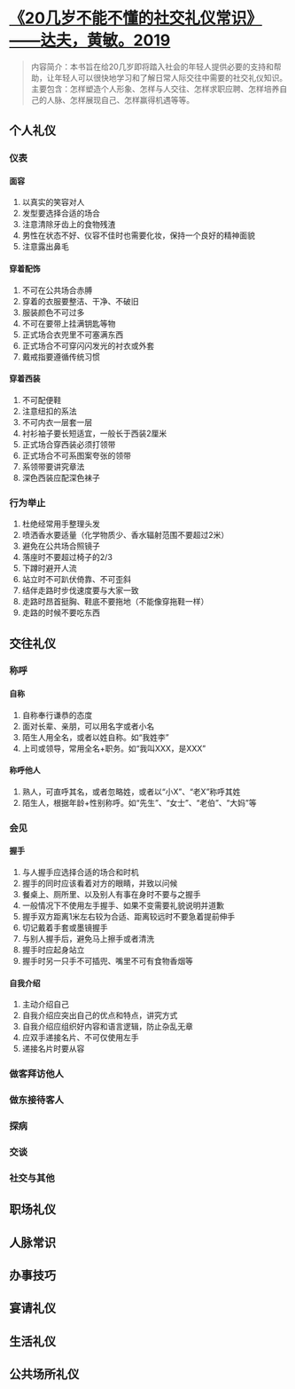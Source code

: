 # [《20几岁不能不懂的社交礼仪常识》——达夫，黄敏。2019](https://github.com/xushulin/blog-S.L.Xu/issues/3)

> 内容简介：本书旨在给20几岁即将踏入社会的年轻人提供必要的支持和帮助，让年轻人可以很快地学习和了解日常人际交往中需要的社交礼仪知识。主要包含：怎样塑造个人形象、怎样与人交往、怎样求职应聘、怎样培养自己的人脉、怎样展现自己、怎样赢得机遇等等。

## 个人礼仪

### 仪表

#### 面容
1. 以真实的笑容对人
2. 发型要选择合适的场合
3. 注意清除牙齿上的食物残渣
4. 男性在状态不好、仪容不佳时也需要化妆，保持一个良好的精神面貌
5. 注意露出鼻毛

#### 穿着配饰
1. 不可在公共场合赤膊
2. 穿着的衣服要整洁、干净、不破旧
3. 服装颜色不可过多
4. 不可在要带上挂满钥匙等物
5. 正式场合衣兜里不可塞满东西
6. 正式场合不可穿闪闪发光的衬衣或外套
7.  戴戒指要遵循传统习惯

#### 穿着西装
1. 不可配便鞋
2. 注意纽扣的系法
3. 不可内衣一层套一层
4. 衬衫袖子要长短适宜，一般长于西装2厘米
5. 正式场合穿西装必须打领带
6. 正式场合不可系图案夸张的领带
7. 系领带要讲究章法
8. 深色西装应配深色袜子

### 行为举止
1. 杜绝经常用手整理头发
2. 喷洒香水要适量（化学物质少、香水辐射范围不要超过2米）
3. 避免在公共场合照镜子
4. 落座时不要超过椅子的2/3
5. 下蹲时避开人流
6. 站立时不可趴伏倚靠、不可歪斜
7. 结伴走路时步伐速度要与大家一致
8. 走路时昂首挺胸、鞋底不要拖地（不能像穿拖鞋一样）
9. 走路的时候不要吃东西

## 交往礼仪

### 称呼

#### 自称
1. 自称奉行谦恭的态度
2. 面对长辈、亲朋，可以用名字或者小名
3. 陌生人用全名，或者以姓自称。如“我姓李”
4. 上司或领导，常用全名+职务。如“我叫XXX，是XXX”

#### 称呼他人
1. 熟人，可直呼其名，或者忽略姓，或者以“小X”、“老X”称呼其姓
2. 陌生人，根据年龄+性别称呼。如“先生”、“女士”、“老伯”、“大妈”等

### 会见

#### 握手
1. 与人握手应选择合适的场合和时机
2. 握手的同时应该看着对方的眼睛，并致以问候
3. 餐桌上、厕所里、以及别人有事在身时不要与之握手
4. 一般情况下不使用左手握手、如果不变需要礼貌说明并道歉
5. 握手双方距离1米左右较为合适、距离较远时不要急着提前伸手
6. 切记戴着手套或墨镜握手
7. 与别人握手后，避免马上擦手或者清洗
8. 握手时应起身站立
9. 握手时另一只手不可插兜、嘴里不可有食物香烟等

#### 自我介绍
1. 主动介绍自己
2. 自我介绍应突出自己的优点和特点，讲究方式
3. 自我介绍应组织好内容和语言逻辑，防止杂乱无章
4. 应双手递接名片、不可仅使用左手
5. 递接名片时要从容

### 做客拜访他人

### 做东接待客人

### 探病

### 交谈

### 社交与其他

## 职场礼仪


## 人脉常识

## 办事技巧

## 宴请礼仪

## 生活礼仪

## 公共场所礼仪



